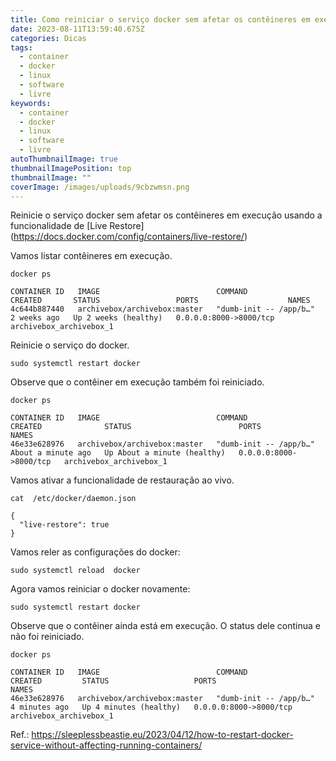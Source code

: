 ```yaml
---
title: Como reiniciar o serviço docker sem afetar os contêineres em execução
date: 2023-08-11T13:59:40.675Z
categories: Dicas
tags:
  - container
  - docker
  - linux
  - software
  - livre
keywords:
  - container
  - docker
  - linux
  - software
  - livre
autoThumbnailImage: true
thumbnailImagePosition: top
thumbnailImage: ""
coverImage: /images/uploads/9cbzwmsn.png
---
```

Reinicie o serviço docker sem afetar os contêineres em execução usando a funcionalidade de [Live Restore] (https://docs.docker.com/config/containers/live-restore/)

Vamos listar contêineres em execução.

``` docker ps ```

```
CONTAINER ID   IMAGE                          COMMAND                  CREATED       STATUS                 PORTS                    NAMES
4c644b887440   archivebox/archivebox:master   "dumb-init -- /app/b…"   2 weeks ago   Up 2 weeks (healthy)   0.0.0.0:8000->8000/tcp   archivebox_archivebox_1
```

Reinicie o serviço do docker.

``` sudo systemctl restart docker ```

Observe que o contêiner em execução também foi reiniciado.

``` docker ps ```
```
CONTAINER ID   IMAGE                          COMMAND                  CREATED              STATUS                        PORTS                    NAMES
46e33e628976   archivebox/archivebox:master   "dumb-init -- /app/b…"   About a minute ago   Up About a minute (healthy)   0.0.0.0:8000->8000/tcp   archivebox_archivebox_1
```

Vamos ativar a funcionalidade de restauração ao vivo.

``` cat  /etc/docker/daemon.json ```

```
{
  "live-restore": true
}
```

Vamos reler as configurações do docker:

``` sudo systemctl reload  docker ```

Agora vamos reiniciar o docker novamente:

``` sudo systemctl restart docker ```

Observe que o contêiner ainda está em execução. O status dele continua e não foi reiniciado. 

``` docker ps ``` 
```
CONTAINER ID   IMAGE                          COMMAND                  CREATED         STATUS                   PORTS                    NAMES
46e33e628976   archivebox/archivebox:master   "dumb-init -- /app/b…"   4 minutes ago   Up 4 minutes (healthy)   0.0.0.0:8000->8000/tcp   archivebox_archivebox_1
```
Ref.: https://sleeplessbeastie.eu/2023/04/12/how-to-restart-docker-service-without-affecting-running-containers/

